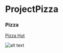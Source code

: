 # ProjectPizza

<h3>Pizza</h3>
<a href="https://www.linkedin.com/in/ahmed-hany-a79740216/](https://ahmedhany23.github.io/ProjectPizza/index5.html">Pizza Hut</a>

![alt text]([https://github.com/Ahmedhany23/EMovies-aspnet-mvc/blob/master/image1.JPG](https://github.com/Ahmedhany23/ProjectPizza/blob/main/image1.JPG)https://github.com/Ahmedhany23/ProjectPizza/blob/main/image1.JPG)
